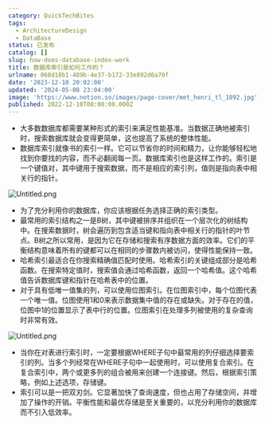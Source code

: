 ```yaml
---
category: QuickTechBites
tags:
  - ArchitectureDesign
  - DataBase
status: 已发布
catalog: []
slug: how-does-database-index-work
title: 数据库索引是如何工作的？
urlname: 068d18b1-489b-4e37-b172-33e892d6a70f
date: '2023-12-10 20:02:00'
updated: '2024-05-08 23:04:00'
image: 'https://www.notion.so/images/page-cover/met_henri_tl_1892.jpg'
published: 2022-12-10T08:00:00.000Z
---
```

- 大多数数据库都需要某种形式的索引来满足性能基准。当数据正确地被索引时，搜索数据库就会变得更简单，这也提高了系统的整体性能。
- 数据库索引就像书的索引一样。它可以节省你的时间和精力，让你能够轻松地找到你要找的内容，而不必翻阅每一页。数据库索引也是这样工作的。索引是一个键值对，其中键用于搜索数据，而不是相应的索引列，值则是指向表中相关行的指针。

![Untitled.png](https://prod-files-secure.s3.us-west-2.amazonaws.com/5d24fe63-e567-4804-86f9-9fdc62e13082/3e87f042-644d-48ab-9a58-227f3d930d71/Untitled.png?X-Amz-Algorithm=AWS4-HMAC-SHA256&X-Amz-Content-Sha256=UNSIGNED-PAYLOAD&X-Amz-Credential=ASIAZI2LB4664EIUVCMM%2F20250305%2Fus-west-2%2Fs3%2Faws4_request&X-Amz-Date=20250305T213458Z&X-Amz-Expires=3600&X-Amz-Security-Token=IQoJb3JpZ2luX2VjENb%2F%2F%2F%2F%2F%2F%2F%2F%2F%2FwEaCXVzLXdlc3QtMiJHMEUCIAvEeVRVruxYAKwvt91rETt32gaBbTigfgbJYjIdmoVgAiEAr3i8Mufv0X7JOOtrJwa%2FIz7O0aCVAX4wQOk4JXLcS%2Fkq%2FwMIHhAAGgw2Mzc0MjMxODM4MDUiDL1Y6dusxGXjqNi01SrcA82me8efWB1RNCh0OcbJ%2BML1fBBEaPzXaW4MLc8OHPocyGT%2FxrQpK6xTe5zd8qEOY7wFHW4lMSq85o6qV3Uz%2FW3huYa7NIY%2BYA6j51ZwbL18euRA90z5R8KsjDhpWFB%2F7xymuhQhb4%2BcgCYJd2KOLvEsX%2Bn9aEvdME5ig5yI36DUxl4o0u7McWdVDa3Q2nc%2BOhSVy%2FCZ50rP8VlZrtfK%2FEz2shmpQ7eGUBsQycN7K966ml5ygBNEBN5eR5XaC6E3EkAUQ1ka5pbxrffVfFXNQRp6K2F78P2D82bMLOKV0GDgCG4ISPY7ulVJdmr2gzuASZO8kllLvLIVOoVEjl0tQlic%2FbOq2fan95Xq%2Fv%2FvDexfoSDzmfWNgGQqiqTopbbHRBPkPrtrtHpeWHM0QWiTqwLtRl9fZo9LdP5FIHoPQK6POqPys6%2FEG%2B43%2BtdZtx%2FI%2Bu8lh43r3r3jCcaXVVaeuls5hLjLHh4kUvf1oiuajzt6g88fxzdKl5%2Fmgpv3pjW3Eyssg%2B8S4S4fdYsHR51lUg%2FwOP7E85bf%2B1DR6KAIyJPSH%2FQGm1%2Fw0n0YuYdVPRL5gE0qYuPa3ZThUM%2Bzc0NLzf4ZqP8RZOplWxS9avR0ryJdR1zh5EgDE2F4lV8oMPWAo74GOqUBv3%2FZKFcMbHwADCMDcVt1wqLwHZFvrDOiHB586MBAU%2B2%2BBBeT6U%2BRK00Uy35DevivkUZx5cx9Ctz%2BCsF2SphCNfQbPR2O1NSAn3IpVyhIjGuCKJEyCHk%2BKFaWkwWPDxBbzw2w4DKM87bTxlawP6ESFGF%2FhIWFgEH2SPMmRgcIJQMu2JYPP0p3xBxrumF3DZFZC5djOrO9HNsIWAj56juzzqM1uA7v&X-Amz-Signature=838208484c5c8fbc820860dbf081b74337ab1d674d3ad58b082e7dc065be23dc&X-Amz-SignedHeaders=host&x-id=GetObject)

- 为了充分利用你的数据库，你应该根据任务选择正确的索引类型。
- 最常用的索引结构之一是B树，其中键被排序并组织在一个层次化的树结构中。在搜索数据时，树会遍历到包含适当键和指向表中相关行的指针的叶节点。B树之所以常用，是因为它在存储和搜索有序数据方面的效率。它们的平衡结构意味着所有的键都可以在相同的步骤数内被访问，使得性能保持一致。
- 哈希索引最适合在你搜索精确值匹配时使用。哈希索引的关键组成部分是哈希函数。在搜索特定值时，搜索值会通过哈希函数，返回一个哈希值。这个哈希值告诉数据库键和指针在哈希表中的位置。
- 对于具有低唯一值集的列，可以使用位图索引。在位图索引中，每个位图代表一个唯一值。位图使用1和0来表示数据集中值的存在或缺失。对于存在的值，位图中1的位置显示了表中行的位置。位图索引在处理多列被使用的复杂查询时非常有效。

![Untitled.png](https://prod-files-secure.s3.us-west-2.amazonaws.com/5d24fe63-e567-4804-86f9-9fdc62e13082/25e88b4a-737d-484e-85cc-b7fe2444aa3c/Untitled.png?X-Amz-Algorithm=AWS4-HMAC-SHA256&X-Amz-Content-Sha256=UNSIGNED-PAYLOAD&X-Amz-Credential=ASIAZI2LB4664EIUVCMM%2F20250305%2Fus-west-2%2Fs3%2Faws4_request&X-Amz-Date=20250305T213458Z&X-Amz-Expires=3600&X-Amz-Security-Token=IQoJb3JpZ2luX2VjENb%2F%2F%2F%2F%2F%2F%2F%2F%2F%2FwEaCXVzLXdlc3QtMiJHMEUCIAvEeVRVruxYAKwvt91rETt32gaBbTigfgbJYjIdmoVgAiEAr3i8Mufv0X7JOOtrJwa%2FIz7O0aCVAX4wQOk4JXLcS%2Fkq%2FwMIHhAAGgw2Mzc0MjMxODM4MDUiDL1Y6dusxGXjqNi01SrcA82me8efWB1RNCh0OcbJ%2BML1fBBEaPzXaW4MLc8OHPocyGT%2FxrQpK6xTe5zd8qEOY7wFHW4lMSq85o6qV3Uz%2FW3huYa7NIY%2BYA6j51ZwbL18euRA90z5R8KsjDhpWFB%2F7xymuhQhb4%2BcgCYJd2KOLvEsX%2Bn9aEvdME5ig5yI36DUxl4o0u7McWdVDa3Q2nc%2BOhSVy%2FCZ50rP8VlZrtfK%2FEz2shmpQ7eGUBsQycN7K966ml5ygBNEBN5eR5XaC6E3EkAUQ1ka5pbxrffVfFXNQRp6K2F78P2D82bMLOKV0GDgCG4ISPY7ulVJdmr2gzuASZO8kllLvLIVOoVEjl0tQlic%2FbOq2fan95Xq%2Fv%2FvDexfoSDzmfWNgGQqiqTopbbHRBPkPrtrtHpeWHM0QWiTqwLtRl9fZo9LdP5FIHoPQK6POqPys6%2FEG%2B43%2BtdZtx%2FI%2Bu8lh43r3r3jCcaXVVaeuls5hLjLHh4kUvf1oiuajzt6g88fxzdKl5%2Fmgpv3pjW3Eyssg%2B8S4S4fdYsHR51lUg%2FwOP7E85bf%2B1DR6KAIyJPSH%2FQGm1%2Fw0n0YuYdVPRL5gE0qYuPa3ZThUM%2Bzc0NLzf4ZqP8RZOplWxS9avR0ryJdR1zh5EgDE2F4lV8oMPWAo74GOqUBv3%2FZKFcMbHwADCMDcVt1wqLwHZFvrDOiHB586MBAU%2B2%2BBBeT6U%2BRK00Uy35DevivkUZx5cx9Ctz%2BCsF2SphCNfQbPR2O1NSAn3IpVyhIjGuCKJEyCHk%2BKFaWkwWPDxBbzw2w4DKM87bTxlawP6ESFGF%2FhIWFgEH2SPMmRgcIJQMu2JYPP0p3xBxrumF3DZFZC5djOrO9HNsIWAj56juzzqM1uA7v&X-Amz-Signature=050443e50a64b1386c19a3d8cefb1be00d02afad84e4c8ceffa0f4c4afcfa68b&X-Amz-SignedHeaders=host&x-id=GetObject)

- 当你在对表进行索引时，一定要根据WHERE子句中最常用的列仔细选择要索引的列。当多个列经常在WHERE子句中一起使用时，可以使用复合索引。在复合索引中，两个或更多列的组合被用来创建一个连接键。然后，根据索引策略，例如上述选项，存储键。
- 索引可以是一把双刃剑。它显著加快了查询速度，但也占用了存储空间，并增加了操作的开销。平衡性能和最优存储是至关重要的，以充分利用你的数据库而不引入低效率。
